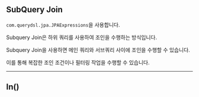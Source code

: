 ## SubQuery Join

`com.querydsl.jpa.JPAExpressions`을 사용합니다.

Subquery Join은 하위 쿼리를 사용하여 조인을 수행하는 방식입니다.

Subquery Join을 사용하면 메인 쿼리와 서브쿼리 사이에 조인을 수행할 수 있습니다.

이를 통해 복잡한 조인 조건이나 필터링 작업을 수행할 수 있습니다.

---

## In()

